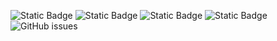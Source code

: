 ![Static Badge](https://img.shields.io/badge/blacklists-60-000000) ![Static Badge](https://img.shields.io/badge/blacklisted-2877673-cc0000) ![Static Badge](https://img.shields.io/badge/whitelisted-2244-00CC00) ![Static Badge](https://img.shields.io/badge/streaming_blacklist-28107-000000) ![GitHub issues](https://img.shields.io/github/issues/fabriziosalmi/blacklists)
